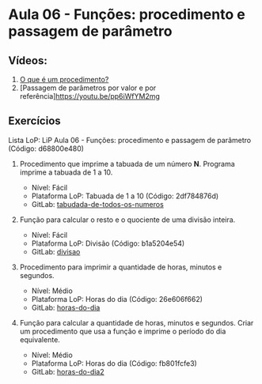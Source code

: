 # Aula 06 - Funções: procedimento e passagem de parâmetro 

## Vídeos:

1. [O que é um procedimento?](https://youtu.be/zoILKCpydJ4)
2. [Passagem de parâmetros por valor e por referência]https://youtu.be/pp6iWfYM2mg


## Exercícios

Lista LoP: LiP Aula 06 - Funções: procedimento e passagem de parâmetro (Código: d68800e480)

1. Procedimento que imprime a tabuada de um número **N**. Programa imprime a tabuada de 1 a 10.
	- Nível: Fácil
	- Plataforma LoP: Tabuada de 1 a 10 (Código: 2df784876d)
	- GitLab: [tabudada-de-todos-os-numeros](https://gitlab.com/carlos_olarte/ect-lip/-/tree/master/funcoes/facil/tabudada-de-todos-os-numeros)

2. Função para calcular o resto e o quociente de uma divisão inteira.
	- Nível: Fácil
	- Plataforma LoP: Divisão (Código: b1a5204e54)
	- GitLab: [divisao](https://gitlab.com/carlos_olarte/ect-lip/-/tree/master/funcoes/facil/divisao)

3. Procedimento para imprimir a quantidade de horas, minutos e segundos.
	- Nível: Médio
	- Plataforma LoP: Horas do dia (Código: 26e606f662)
	- GitLab: [horas-do-dia](https://gitlab.com/carlos_olarte/ect-lip/-/tree/master/funcoes/medio/horas-do-dia)

4. Função para calcular a quantidade de horas, minutos e segundos. Criar um procedimento que usa a função e imprime o período do dia equivalente.
	- Nível: Médio
	- Plataforma LoP: Horas do dia (Código: fb801fcfe3)
	- GitLab: [horas-do-dia2](https://gitlab.com/carlos_olarte/ect-lip/-/tree/master/funcoes/medio/horas-do-dia2)


